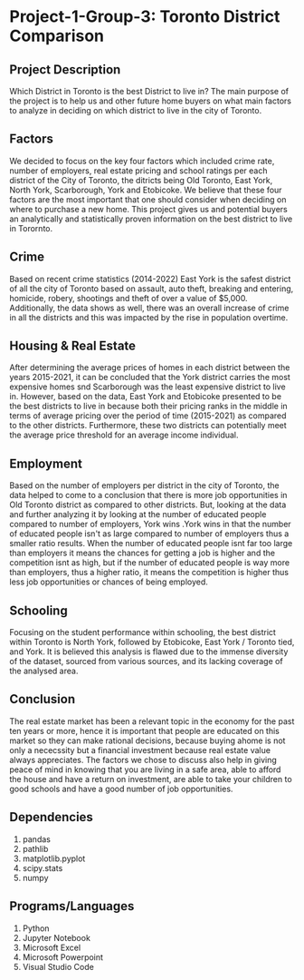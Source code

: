 # Project-1-Group-3: Toronto District Comparison

## Project Description
Which District in Toronto is the best District to live in?
The main purpose of the project is to help us and other future home buyers on what main factors to analyze in deciding on which district to live in the city of Toronto.

## Factors
We decided to focus on the key four factors which included crime rate, number of employers, real estate pricing and school ratings per each district of the City of Toronto, the ditricts being Old Toronto, East York, North York, Scarborough, York and Etobicoke. We believe that these four factors are the most important that one should consider when deciding on where to purchase a new home.
This project gives us and potential buyers an analytically and statistically proven information on the best district to live in Torornto.

## Crime
Based on recent crime statistics (2014-2022) East York is the safest district of all the city of Toronto based on assault, auto theft, breaking and entering, homicide, robery, shootings and theft of over a value of $5,000. Additionally, the data shows as well, there was an overall increase of crime in all the districts and this was impacted by the rise in population overtime.

## Housing & Real Estate
After determining the average prices of homes in each district between the years 2015-2021, it can be concluded that the York district carries the most expensive homes snd Scarborough was the least expensive district to live in. However, based on the data, East York and Etobicoke presented to be the best districts to live in because both their pricing ranks in the middle in terms of average pricing over the period of time (2015-2021) as compared to the other districts. Furthermore, these two districts can potentially meet the average price threshold for an average income individual.

## Employment
Based on the number of employers per district in the city of Toronto, the data helped to come to a conclusion that there is more job opportunities in Old Toronto district as compared to other districts. But, looking at the data and further analyzing it by looking at the number of educated people compared to number of employers, York wins .York wins in that the number of educated people isn't as large compared to number of employers thus a smaller ratio results. When the number of educated people isnt far too large than employers it means the chances for getting a job is higher and the competition isnt as high, but if the number of educated people is way more than employers, thus a higher ratio, it means the competition is higher thus less job opportunities or chances of being employed.

## Schooling
Focusing on the student performance within schooling, the best district within Toronto is North York, followed by Etobicoke, East York / Toronto tied, and York. It is believed this analysis is flawed due to the immense diversity of the dataset, sourced from various sources, and its lacking coverage of the analysed area.

## Conclusion
The real estate market has been a relevant topic in the economy for the past ten years or more, hence it is important that people are educated on this market so they can make rational decisions, because buying  ahome is not only a nececssity but a financial investment because real estate value always appreciates. The factors we chose to discuss also help in giving peace of mind in knowing that you are living in a safe area, able to afford the house and have a return on investment, are able to take your children to good schools and have a good number of job opportunities.

## Dependencies
1. pandas
2. pathlib
3. matplotlib.pyplot
4. scipy.stats
5. numpy

## Programs/Languages
1. Python
2. Jupyter Notebook
3. Microsoft Excel
4. Microsoft Powerpoint
5. Visual Studio Code
